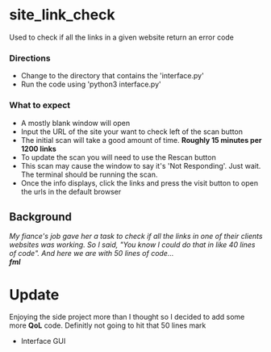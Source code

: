 # site_link_check
Used to check if all the links in a given website return an error code
### Directions
* Change to the directory that contains the 'interface.py'
* Run the code using 'python3 interface.py'
### What to expect
* A mostly blank window will open
* Input the URL of the site your want to check left of the scan button
* The initial scan will take a good amount of time. __Roughly 15 minutes per 1200 links__
* To update the scan you will need to use the Rescan button
* This scan may cause the window to say it's 'Not Responding'. Just wait. The terminal should be running the scan.
* Once the info displays, click the links and press the visit button to open the urls in the default browser
## Background
*My fiance's job gave her a task to check if all the links in one of their clients websites was working. So I said, "You know I could do that in like 40 lines of code". And here we are with 50 lines of code...
<br/>
__fml__*
# Update
Enjoying the side project more than I thought so I decided to add some more __QoL__ code. Definitly not going to hit that 50 lines mark
* Interface GUI
